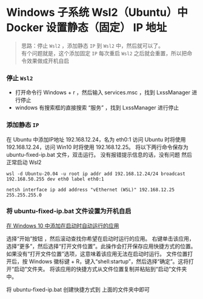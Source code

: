 # Windows 子系统 Wsl2（Ubuntu）中 Docker 设置静态（固定） IP 地址

> 思路：停止 `Wsl2` ，添加静态 `IP` 到 `Wsl2` 中，然后就可以了。  
> 有个问题就是，这个添加固定 `IP` 每次重启 `Wsl2` 之后就会重置，所以把命令效果做成开机自启

### 停止 `Wsl2`
- 打开命令行 Windows + r ，然后输入 services.msc ，找到 LxssManager 进行停止
- windows 有搜索框的直接搜索 “服务” ，找到 LxssManager 进行停止


### 添加静态 `IP`
在 Ubuntu 中添加IP地址 192.168.12.24，名为 eth0:1
访问 Ubuntu 时将使用 192.168.12.24，访问 Win10 时将使用 192.168.12.25。
将以下两行命令保存为 ubuntu-fixed-ip.bat 文件，双击运行。
没有报错提示信息的话，没有问题
然后正常启动 Wsl2
```shell
wsl -d Ubuntu-20.04 -u root ip addr add 192.168.12.24/24 broadcast 192.168.50.255 dev eth0 label eth0:1

netsh interface ip add address "vEthernet (WSL)" 192.168.12.25 255.255.255.0
```

### 将 ubuntu-fixed-ip.bat 文件设置为开机自启
[在 Windows 10 中添加在启动时自动运行的应用](https://support.microsoft.com/zh-cn/windows/%E5%9C%A8-windows-10-%E4%B8%AD%E6%B7%BB%E5%8A%A0%E5%9C%A8%E5%90%AF%E5%8A%A8%E6%97%B6%E8%87%AA%E5%8A%A8%E8%BF%90%E8%A1%8C%E7%9A%84%E5%BA%94%E7%94%A8-150da165-dcd9-7230-517b-cf3c295d89dd)

选择“开始”按钮 ，然后滚动查找你希望在启动时运行的应用。
右键单击该应用，选择“更多”，然后选择“打开文件位置”。此操作会打开保存应用快捷方式的位置。如果没有“打开文件位置”选项，这意味着该应用无法在启动时运行。
文件位置打开后，按 Windows 徽标键  + R，键入“shell:startup”，然后选择“确定”。这将打开“启动”文件夹。
将该应用的快捷方式从文件位置复制并粘贴到“启动”文件夹中。

将 ubuntu-fixed-ip.bat 创建快捷方式到 上面的文件夹中即可
